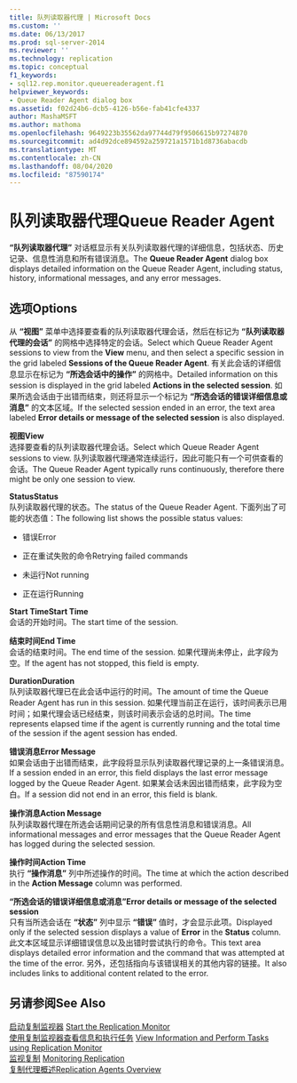 ```yaml
---
title: 队列读取器代理 | Microsoft Docs
ms.custom: ''
ms.date: 06/13/2017
ms.prod: sql-server-2014
ms.reviewer: ''
ms.technology: replication
ms.topic: conceptual
f1_keywords:
- sql12.rep.monitor.queuereaderagent.f1
helpviewer_keywords:
- Queue Reader Agent dialog box
ms.assetid: f02d24b6-dcb5-4126-b56e-fab41cfe4337
author: MashaMSFT
ms.author: mathoma
ms.openlocfilehash: 9649223b35562da97744d79f9506615b97274870
ms.sourcegitcommit: ad4d92dce894592a259721a1571b1d8736abacdb
ms.translationtype: MT
ms.contentlocale: zh-CN
ms.lasthandoff: 08/04/2020
ms.locfileid: "87590174"
---
```

# <a name="queue-reader-agent"></a><span data-ttu-id="ad7a4-102">队列读取器代理</span><span class="sxs-lookup"><span data-stu-id="ad7a4-102">Queue Reader Agent</span></span>
  <span data-ttu-id="ad7a4-103">**“队列读取器代理”** 对话框显示有关队列读取器代理的详细信息，包括状态、历史记录、信息性消息和所有错误消息。</span><span class="sxs-lookup"><span data-stu-id="ad7a4-103">The **Queue Reader Agent** dialog box displays detailed information on the Queue Reader Agent, including status, history, informational messages, and any error messages.</span></span>  
  
## <a name="options"></a><span data-ttu-id="ad7a4-104">选项</span><span class="sxs-lookup"><span data-stu-id="ad7a4-104">Options</span></span>  
 <span data-ttu-id="ad7a4-105">从 **“视图”** 菜单中选择要查看的队列读取器代理会话，然后在标记为 **“队列读取器代理的会话”** 的网格中选择特定的会话。</span><span class="sxs-lookup"><span data-stu-id="ad7a4-105">Select which Queue Reader Agent sessions to view from the **View** menu, and then select a specific session in the grid labeled **Sessions of the Queue Reader Agent**.</span></span> <span data-ttu-id="ad7a4-106">有关此会话的详细信息显示在标记为 **“所选会话中的操作”** 的网格中。</span><span class="sxs-lookup"><span data-stu-id="ad7a4-106">Detailed information on this session is displayed in the grid labeled **Actions in the selected session**.</span></span> <span data-ttu-id="ad7a4-107">如果所选会话由于出错而结束，则还将显示一个标记为 **“所选会话的错误详细信息或消息”** 的文本区域。</span><span class="sxs-lookup"><span data-stu-id="ad7a4-107">If the selected session ended in an error, the text area labeled **Error details or message of the selected session** is also displayed.</span></span>  
  
 <span data-ttu-id="ad7a4-108">**视图**</span><span class="sxs-lookup"><span data-stu-id="ad7a4-108">**View**</span></span>  
 <span data-ttu-id="ad7a4-109">选择要查看的队列读取器代理会话。</span><span class="sxs-lookup"><span data-stu-id="ad7a4-109">Select which Queue Reader Agent sessions to view.</span></span> <span data-ttu-id="ad7a4-110">队列读取器代理通常连续运行，因此可能只有一个可供查看的会话。</span><span class="sxs-lookup"><span data-stu-id="ad7a4-110">The Queue Reader Agent typically runs continuously, therefore there might be only one session to view.</span></span>  
  
 <span data-ttu-id="ad7a4-111">**Status**</span><span class="sxs-lookup"><span data-stu-id="ad7a4-111">**Status**</span></span>  
 <span data-ttu-id="ad7a4-112">队列读取器代理的状态。</span><span class="sxs-lookup"><span data-stu-id="ad7a4-112">The status of the Queue Reader Agent.</span></span> <span data-ttu-id="ad7a4-113">下面列出了可能的状态值：</span><span class="sxs-lookup"><span data-stu-id="ad7a4-113">The following list shows the possible status values:</span></span>  
  
-   <span data-ttu-id="ad7a4-114">错误</span><span class="sxs-lookup"><span data-stu-id="ad7a4-114">Error</span></span>  
  
-   <span data-ttu-id="ad7a4-115">正在重试失败的命令</span><span class="sxs-lookup"><span data-stu-id="ad7a4-115">Retrying failed commands</span></span>  
  
-   <span data-ttu-id="ad7a4-116">未运行</span><span class="sxs-lookup"><span data-stu-id="ad7a4-116">Not running</span></span>  
  
-   <span data-ttu-id="ad7a4-117">正在运行</span><span class="sxs-lookup"><span data-stu-id="ad7a4-117">Running</span></span>  
  
 <span data-ttu-id="ad7a4-118">**Start Time**</span><span class="sxs-lookup"><span data-stu-id="ad7a4-118">**Start Time**</span></span>  
 <span data-ttu-id="ad7a4-119">会话的开始时间。</span><span class="sxs-lookup"><span data-stu-id="ad7a4-119">The start time of the session.</span></span>  
  
 <span data-ttu-id="ad7a4-120">**结束时间**</span><span class="sxs-lookup"><span data-stu-id="ad7a4-120">**End Time**</span></span>  
 <span data-ttu-id="ad7a4-121">会话的结束时间。</span><span class="sxs-lookup"><span data-stu-id="ad7a4-121">The end time of the session.</span></span> <span data-ttu-id="ad7a4-122">如果代理尚未停止，此字段为空。</span><span class="sxs-lookup"><span data-stu-id="ad7a4-122">If the agent has not stopped, this field is empty.</span></span>  
  
 <span data-ttu-id="ad7a4-123">**Duration**</span><span class="sxs-lookup"><span data-stu-id="ad7a4-123">**Duration**</span></span>  
 <span data-ttu-id="ad7a4-124">队列读取器代理已在此会话中运行的时间。</span><span class="sxs-lookup"><span data-stu-id="ad7a4-124">The amount of time the Queue Reader Agent has run in this session.</span></span> <span data-ttu-id="ad7a4-125">如果代理当前正在运行，该时间表示已用时间；如果代理会话已经结束，则该时间表示会话的总时间。</span><span class="sxs-lookup"><span data-stu-id="ad7a4-125">The time represents elapsed time if the agent is currently running and the total time of the session if the agent session has ended.</span></span>  
  
 <span data-ttu-id="ad7a4-126">**错误消息**</span><span class="sxs-lookup"><span data-stu-id="ad7a4-126">**Error Message**</span></span>  
 <span data-ttu-id="ad7a4-127">如果会话由于出错而结束，此字段将显示队列读取器代理记录的上一条错误消息。</span><span class="sxs-lookup"><span data-stu-id="ad7a4-127">If a session ended in an error, this field displays the last error message logged by the Queue Reader Agent.</span></span> <span data-ttu-id="ad7a4-128">如果某会话未因出错而结束，此字段为空白。</span><span class="sxs-lookup"><span data-stu-id="ad7a4-128">If a session did not end in an error, this field is blank.</span></span>  
  
 <span data-ttu-id="ad7a4-129">**操作消息**</span><span class="sxs-lookup"><span data-stu-id="ad7a4-129">**Action Message**</span></span>  
 <span data-ttu-id="ad7a4-130">队列读取器代理在所选会话期间记录的所有信息性消息和错误消息。</span><span class="sxs-lookup"><span data-stu-id="ad7a4-130">All informational messages and error messages that the Queue Reader Agent has logged during the selected session.</span></span>  
  
 <span data-ttu-id="ad7a4-131">**操作时间**</span><span class="sxs-lookup"><span data-stu-id="ad7a4-131">**Action Time**</span></span>  
 <span data-ttu-id="ad7a4-132">执行 **“操作消息”** 列中所述操作的时间。</span><span class="sxs-lookup"><span data-stu-id="ad7a4-132">The time at which the action described in the **Action Message** column was performed.</span></span>  
  
 <span data-ttu-id="ad7a4-133">**“所选会话的错误详细信息或消息”**</span><span class="sxs-lookup"><span data-stu-id="ad7a4-133">**Error details or message of the selected session**</span></span>  
 <span data-ttu-id="ad7a4-134">只有当所选会话在 **“状态”** 列中显示 **“错误”** 值时，才会显示此项。</span><span class="sxs-lookup"><span data-stu-id="ad7a4-134">Displayed only if the selected session displays a value of **Error** in the **Status** column.</span></span> <span data-ttu-id="ad7a4-135">此文本区域显示详细错误信息以及出错时尝试执行的命令。</span><span class="sxs-lookup"><span data-stu-id="ad7a4-135">This text area displays detailed error information and the command that was attempted at the time of the error.</span></span> <span data-ttu-id="ad7a4-136">另外，还包括指向与该错误相关的其他内容的链接。</span><span class="sxs-lookup"><span data-stu-id="ad7a4-136">It also includes links to additional content related to the error.</span></span>  
  
## <a name="see-also"></a><span data-ttu-id="ad7a4-137">另请参阅</span><span class="sxs-lookup"><span data-stu-id="ad7a4-137">See Also</span></span>  
 <span data-ttu-id="ad7a4-138">[启动复制监视器](monitor/start-the-replication-monitor.md) </span><span class="sxs-lookup"><span data-stu-id="ad7a4-138">[Start the Replication Monitor](monitor/start-the-replication-monitor.md) </span></span>  
 <span data-ttu-id="ad7a4-139">[使用复制监视器查看信息和执行任务](monitor/view-information-and-perform-tasks-replication-monitor.md) </span><span class="sxs-lookup"><span data-stu-id="ad7a4-139">[View Information and Perform Tasks using Replication Monitor](monitor/view-information-and-perform-tasks-replication-monitor.md) </span></span>  
 <span data-ttu-id="ad7a4-140">[监视复制](monitoring-replication.md) </span><span class="sxs-lookup"><span data-stu-id="ad7a4-140">[Monitoring Replication](monitoring-replication.md) </span></span>  
 [<span data-ttu-id="ad7a4-141">复制代理概述</span><span class="sxs-lookup"><span data-stu-id="ad7a4-141">Replication Agents Overview</span></span>](agents/replication-agents-overview.md)  
  
  
